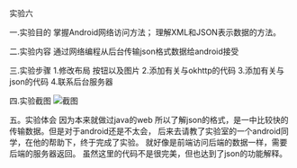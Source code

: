 实验六


一.实验目的
掌握Android网络访问方法；
理解XML和JSON表示数据的方法。


二.实验内容
通过网络编程从后台传输json格式数据给android接受


三.实验步骤
1.修改布局 按钮以及图片
2.添加有关与okhttp的代码
3.添加有关与json的代码
4.联系后台服务器



四.实验截图
![截图](https://github.com/Yapths/android-labs-2018/blob/master/soft1614080902127/实验6.jpg) 


五。实验体会
因为本来就做过java的web 所以了解json的格式，是一中比较快的传输数据。但是对于android还是不太会，
后来去请教了实验室的一个android同学，在他的帮助下，终于完成了实验。
就好像是前端访问后端的数据一样，需要后端的服务器返回。
虽然这里的代码不是很完美，但也达到了json的功能解释。
